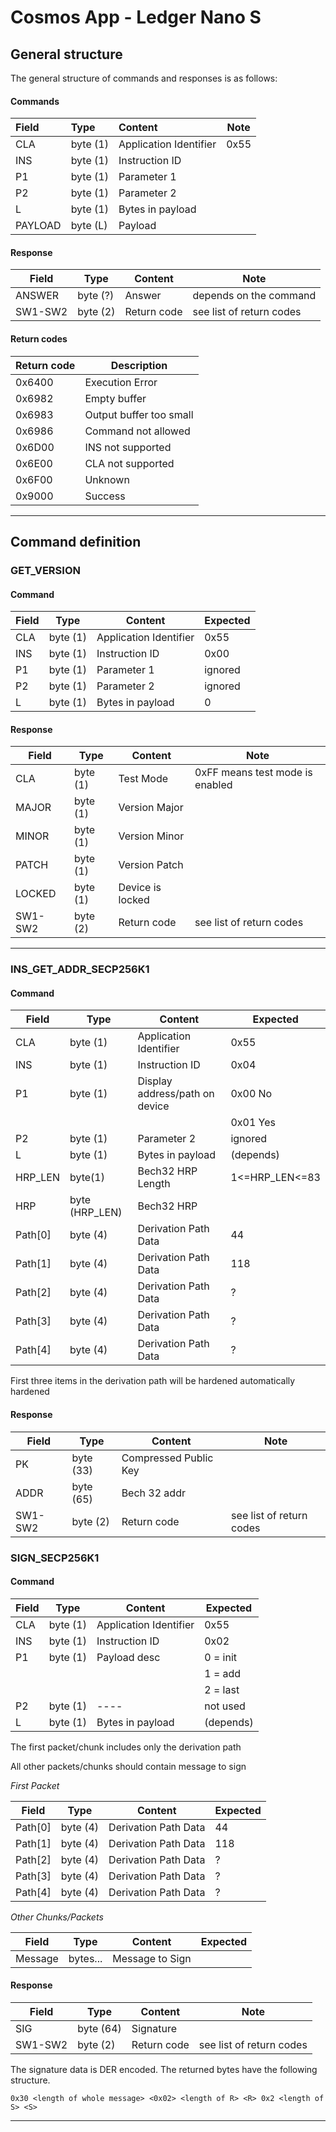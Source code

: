 # Cosmos App - Ledger Nano S
## General structure

The general structure of commands and responses is as follows:

#### Commands

| Field   | Type     | Content                | Note |
| :------ | :------- | :--------------------- | ---- |
| CLA     | byte (1) | Application Identifier | 0x55 |
| INS     | byte (1) | Instruction ID         |      |
| P1      | byte (1) | Parameter 1            |      |
| P2      | byte (1) | Parameter 2            |      |
| L       | byte (1) | Bytes in payload       |      |
| PAYLOAD | byte (L) | Payload                |      |

#### Response

| Field   | Type     | Content     | Note                     |
| ------- | -------- | ----------- | ------------------------ |
| ANSWER  | byte (?) | Answer      | depends on the command   |
| SW1-SW2 | byte (2) | Return code | see list of return codes |

#### Return codes

| Return code | Description             |
| ----------- | ----------------------- |
| 0x6400      | Execution Error         |
| 0x6982      | Empty buffer            |
| 0x6983      | Output buffer too small |
| 0x6986      | Command not allowed     |
| 0x6D00      | INS not supported       |
| 0x6E00      | CLA not supported       |
| 0x6F00      | Unknown                 |
| 0x9000      | Success                 |

---------

## Command definition

### GET_VERSION

#### Command

| Field | Type     | Content                | Expected |
| ----- | -------- | ---------------------- | -------- |
| CLA   | byte (1) | Application Identifier | 0x55     |
| INS   | byte (1) | Instruction ID         | 0x00     |
| P1    | byte (1) | Parameter 1            | ignored  |
| P2    | byte (1) | Parameter 2            | ignored  |
| L     | byte (1) | Bytes in payload       | 0        |

#### Response

| Field   | Type     | Content          | Note                            |
| ------- | -------- | ---------------- | ------------------------------- |
| CLA     | byte (1) | Test Mode        | 0xFF means test mode is enabled |
| MAJOR   | byte (1) | Version Major    |                                 |
| MINOR   | byte (1) | Version Minor    |                                 |
| PATCH   | byte (1) | Version Patch    |                                 |
| LOCKED  | byte (1) | Device is locked |                                 |
| SW1-SW2 | byte (2) | Return code      | see list of return codes        |

--------------

### INS_GET_ADDR_SECP256K1

#### Command

| Field      | Type           | Content                        | Expected       |
| ---------- | -------------- | ------------------------------ | -------------- |
| CLA        | byte (1)       | Application Identifier         | 0x55           |
| INS        | byte (1)       | Instruction ID                 | 0x04           |
| P1         | byte (1)       | Display address/path on device | 0x00 No        |
|            |                |                                | 0x01 Yes       |
| P2         | byte (1)       | Parameter 2                    | ignored        |
| L          | byte (1)       | Bytes in payload               | (depends)      |
| HRP_LEN    | byte(1)        | Bech32 HRP Length              | 1<=HRP_LEN<=83 |
| HRP        | byte (HRP_LEN) | Bech32 HRP                     |                |
| Path[0]    | byte (4)       | Derivation Path Data           | 44             |
| Path[1]    | byte (4)       | Derivation Path Data           | 118            |
| Path[2]    | byte (4)       | Derivation Path Data           | ?              |
| Path[3]    | byte (4)       | Derivation Path Data           | ?              |
| Path[4]    | byte (4)       | Derivation Path Data           | ?              |

First three items in the derivation path will be hardened automatically hardened

#### Response

| Field   | Type      | Content               | Note                     |
| ------- | --------- | --------------------- | ------------------------ |
| PK      | byte (33) | Compressed Public Key |                          |
| ADDR    | byte (65) | Bech 32 addr          |                          |
| SW1-SW2 | byte (2)  | Return code           | see list of return codes |

### SIGN_SECP256K1

#### Command

| Field | Type     | Content                | Expected  |
| ----- | -------- | ---------------------- | --------- |
| CLA   | byte (1) | Application Identifier | 0x55      |
| INS   | byte (1) | Instruction ID         | 0x02      |
| P1    | byte (1) | Payload desc           | 0 = init  |
|       |          |                        | 1 = add   |
|       |          |                        | 2 = last  |
| P2    | byte (1) | ----                   | not used  |
| L     | byte (1) | Bytes in payload       | (depends) |

The first packet/chunk includes only the derivation path

All other packets/chunks should contain message to sign

*First Packet*

| Field      | Type     | Content                | Expected  |
| ---------- | -------- | ---------------------- | --------- |
| Path[0]    | byte (4) | Derivation Path Data   | 44        |
| Path[1]    | byte (4) | Derivation Path Data   | 118       |
| Path[2]    | byte (4) | Derivation Path Data   | ?         |
| Path[3]    | byte (4) | Derivation Path Data   | ?         |
| Path[4]    | byte (4) | Derivation Path Data   | ?         |

*Other Chunks/Packets*

| Field   | Type     | Content         | Expected |
| ------- | -------- | --------------- | -------- |
| Message | bytes... | Message to Sign |          |

#### Response

| Field   | Type      | Content     | Note                     |
| ------- | --------- | ----------- | ------------------------ |
| SIG     | byte (64) | Signature   |                          |
| SW1-SW2 | byte (2)  | Return code | see list of return codes |

The signature data is DER encoded. The returned bytes have the following structure.

```
0x30 <length of whole message> <0x02> <length of R> <R> 0x2 <length of S> <S>
```

--------------
